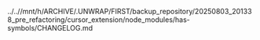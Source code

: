 ../..//mnt/h/ARCHIVE/.UNWRAP/FIRST/backup_repository/20250803_201338_pre_refactoring/cursor_extension/node_modules/has-symbols/CHANGELOG.md